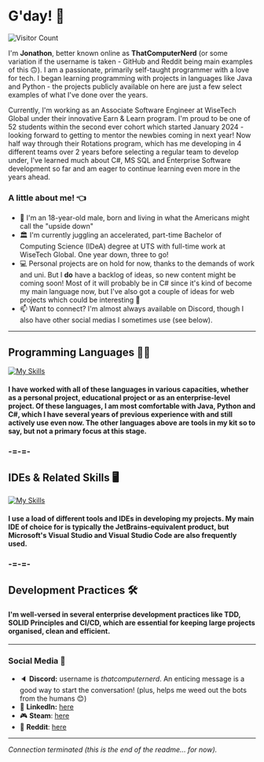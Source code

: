 # G'day! 👋
![Visitor Count](https://komarev.com/ghpvc/?username=AmAComputerNerd&color=blue)

I'm **Jonathon**, better known online as **ThatComputerNerd** (or some variation if the username is taken - GitHub and Reddit being main examples of this 🙃). I am a passionate, primarily self-taught programmer with a love for tech. I began learning programming with projects in languages like Java and Python - the projects publicly available on here are just a few select examples of what I've done over the years.

Currently, I'm working as an Associate Software Engineer at WiseTech Global under their innovative Earn & Learn program. I'm proud to be one of 52 students within the second ever cohort which started January 2024 - looking forward to getting to mentor the newbies coming in next year! Now half way through their Rotations program, which has me developing in 4 different teams over 2 years before selecting a regular team to develop under, I've learned much about C#, MS SQL and Enterprise Software development so far and am eager to continue learning even more in the years ahead.

### A little about me! :point_left:
- :bust_in_silhouette: I'm an 18-year-old male, born and living in what the Americans might call the "upside down" <img src="https://1.bp.blogspot.com/-xv6hObo_xcI/YDBXp3WOKZI/AAAAAAAA3u8/9Yl2zkkcPPYxoPNRSzXm-46GAu-b_SYqwCLcBGAsYHQ/s0/Flag_of_Australia.gif" height="11">
- :classical_building: I'm currently juggling an accelerated, part-time Bachelor of Computing Science (IDeA) degree at UTS with full-time work at WiseTech Global. One year down, three to go!
- :computer: Personal projects are on hold for now, thanks to the demands of work and uni. But I **do** have a backlog of ideas, so new content might be coming soon! Most of it will probably be in C# since it's kind of become my main language now, but I've also got a couple of ideas for web projects which could be interesting 🤔
- :mailbox: Want to connect? I'm almost always available on Discord, though I also have other social medias I sometimes use (see below).
-----
## Programming Languages :man_technologist:
[![My Skills](https://skillicons.dev/icons?i=c,cpp,cs,css,dotnet,git,html,java,kotlin,py,sqlite&perline=7)](https://www.youtube.com/watch?v=wZdfyQJ40nQ)
#### I have worked with all of these languages in various capacities, whether as a personal project, educational project or as an enterprise-level project. Of these languages, I am most comfortable with Java, Python and C#, which I have several years of previous experience with and still actively use even now. The other languages above are tools in my kit so to say, but not a primary focus at this stage.
### -=-=-
## IDEs & Related Skills :desktop_computer:
[![My Skills](https://skillicons.dev/icons?i=bots,clion,eclipse,github,git,heroku,idea,postman,pycharm,visualstudio,vscode&perline=7)](https://www.youtube.com/watch?v=ArXmqEJDE8Y)
#### I use a load of different tools and IDEs in developing my projects. My main IDE of choice for is typically the JetBrains-equivalent product, but Microsoft's Visual Studio and Visual Studio Code are also frequently used.
### -=-=-
## Development Practices :hammer_and_wrench:
#### I'm well-versed in several enterprise development practices like TDD, SOLID Principles and CI/CD, which are essential for keeping large projects organised, clean and efficient.
-----
### Social Media :calling:
- :speaker: **Discord:** username is *thatcomputernerd*. An enticing message is a good way to start the conversation! (plus, helps me weed out the bots from the humans 😊)
- :page_facing_up: **LinkedIn:** [here](https://www.linkedin.com/in/jonathonthomson/)
- :video_game: **Steam**: [here](https://steamcommunity.com/id/thatpcnerd)
- :shit: **Reddit**: [here](https://www.reddit.com/user/TechnoBob9)
-----

*Connection terminated (this is the end of the readme... for now).*
